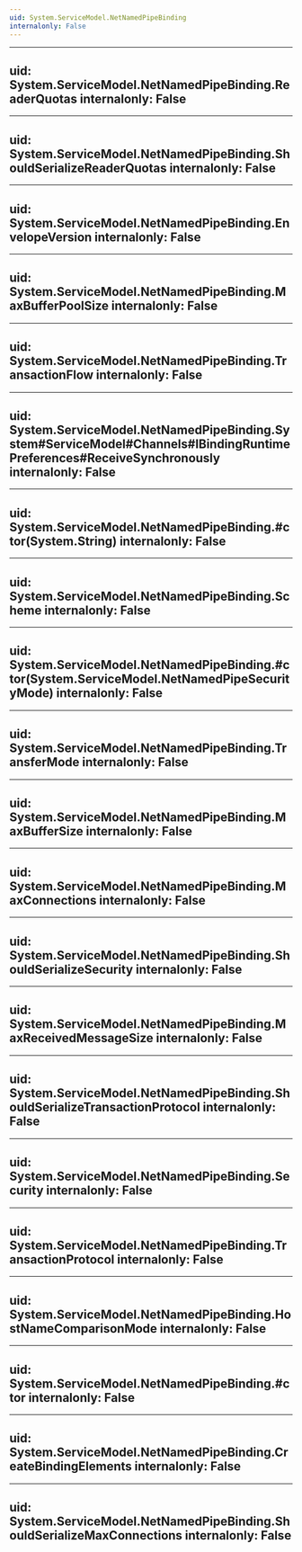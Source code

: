 ```yaml
---
uid: System.ServiceModel.NetNamedPipeBinding
internalonly: False
---
```


---
uid: System.ServiceModel.NetNamedPipeBinding.ReaderQuotas
internalonly: False
---

---
uid: System.ServiceModel.NetNamedPipeBinding.ShouldSerializeReaderQuotas
internalonly: False
---

---
uid: System.ServiceModel.NetNamedPipeBinding.EnvelopeVersion
internalonly: False
---

---
uid: System.ServiceModel.NetNamedPipeBinding.MaxBufferPoolSize
internalonly: False
---

---
uid: System.ServiceModel.NetNamedPipeBinding.TransactionFlow
internalonly: False
---

---
uid: System.ServiceModel.NetNamedPipeBinding.System#ServiceModel#Channels#IBindingRuntimePreferences#ReceiveSynchronously
internalonly: False
---

---
uid: System.ServiceModel.NetNamedPipeBinding.#ctor(System.String)
internalonly: False
---

---
uid: System.ServiceModel.NetNamedPipeBinding.Scheme
internalonly: False
---

---
uid: System.ServiceModel.NetNamedPipeBinding.#ctor(System.ServiceModel.NetNamedPipeSecurityMode)
internalonly: False
---

---
uid: System.ServiceModel.NetNamedPipeBinding.TransferMode
internalonly: False
---

---
uid: System.ServiceModel.NetNamedPipeBinding.MaxBufferSize
internalonly: False
---

---
uid: System.ServiceModel.NetNamedPipeBinding.MaxConnections
internalonly: False
---

---
uid: System.ServiceModel.NetNamedPipeBinding.ShouldSerializeSecurity
internalonly: False
---

---
uid: System.ServiceModel.NetNamedPipeBinding.MaxReceivedMessageSize
internalonly: False
---

---
uid: System.ServiceModel.NetNamedPipeBinding.ShouldSerializeTransactionProtocol
internalonly: False
---

---
uid: System.ServiceModel.NetNamedPipeBinding.Security
internalonly: False
---

---
uid: System.ServiceModel.NetNamedPipeBinding.TransactionProtocol
internalonly: False
---

---
uid: System.ServiceModel.NetNamedPipeBinding.HostNameComparisonMode
internalonly: False
---

---
uid: System.ServiceModel.NetNamedPipeBinding.#ctor
internalonly: False
---

---
uid: System.ServiceModel.NetNamedPipeBinding.CreateBindingElements
internalonly: False
---

---
uid: System.ServiceModel.NetNamedPipeBinding.ShouldSerializeMaxConnections
internalonly: False
---
